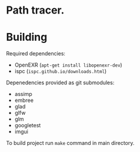 
# Path tracer.

# Building

Required dependencies:
* OpenEXR (`apt-get install libopenexr-dev`)
* ispc (`ispc.github.io/downloads.html`)

Depenedencies provided as git submodules:
* assimp
* embree
* glad
* glfw
* glm
* googletest
* imgui

To build project run `make` command in main directory.
